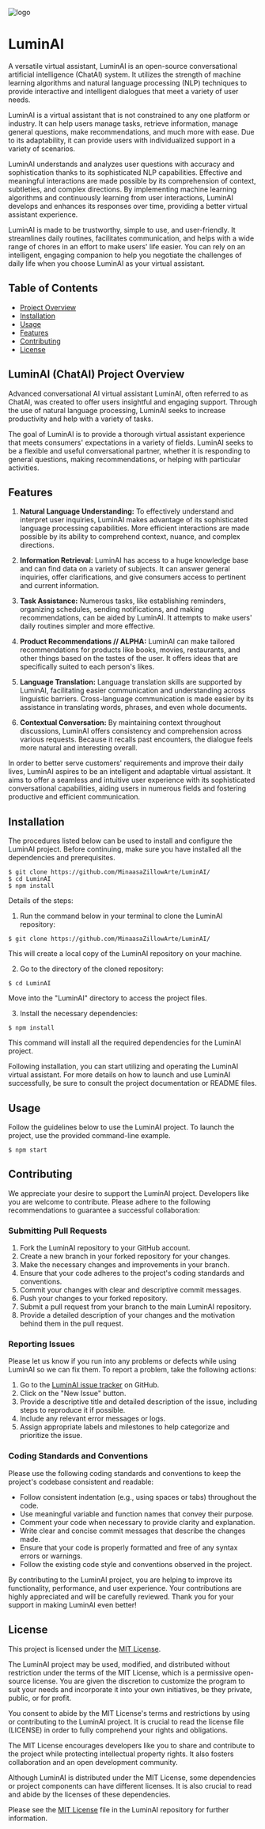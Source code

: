 ![logo](adada.jpeg)

# LuminAI

A versatile virtual assistant, LuminAI is an open-source conversational artificial intelligence (ChatAI) system. It utilizes the strength of machine learning algorithms and natural language processing (NLP) techniques to provide interactive and intelligent dialogues that meet a variety of user needs.

LuminAI is a virtual assistant that is not constrained to any one platform or industry. It can help users manage tasks, retrieve information, manage general questions, make recommendations, and much more with ease. Due to its adaptability, it can provide users with individualized support in a variety of scenarios.

LuminAI understands and analyzes user questions with accuracy and sophistication thanks to its sophisticated NLP capabilities. Effective and meaningful interactions are made possible by its comprehension of context, subtleties, and complex directions. By implementing machine learning algorithms and continuously learning from user interactions, LuminAI develops and enhances its responses over time, providing a better virtual assistant experience.

LuminAI is made to be trustworthy, simple to use, and user-friendly. It streamlines daily routines, facilitates communication, and helps with a wide range of chores in an effort to make users' life easier. You can rely on an intelligent, engaging companion to help you negotiate the challenges of daily life when you choose LuminAI as your virtual assistant.

## Table of Contents

- [Project Overview](#project-overview)
- [Installation](#installation)
- [Usage](#usage)
- [Features](#features)
- [Contributing](#contributing)
- [License](#license)

## LuminAI (ChatAI) Project Overview

Advanced conversational AI virtual assistant LuminAI, often referred to as ChatAI, was created to offer users insightful and engaging support. Through the use of natural language processing, LuminAI seeks to increase productivity and help with a variety of tasks.

The goal of LuminAI is to provide a thorough virtual assistant experience that meets consumers' expectations in a variety of fields. LuminAI seeks to be a flexible and useful conversational partner, whether it is responding to general questions, making recommendations, or helping with particular activities.

## Features

1. **Natural Language Understanding:** To effectively understand and interpret user inquiries, LuminAI makes advantage of its sophisticated language processing capabilities. More efficient interactions are made possible by its ability to comprehend context, nuance, and complex directions.

2. **Information Retrieval:** LuminAI has access to a huge knowledge base and can find data on a variety of subjects. It can answer general inquiries, offer clarifications, and give consumers access to pertinent and current information.

3. **Task Assistance:** Numerous tasks, like establishing reminders, organizing schedules, sending notifications, and making recommendations, can be aided by LuminAI. It attempts to make users' daily routines simpler and more effective.

4. **Product Recommendations // ALPHA:** LuminAI can make tailored recommendations for products like books, movies, restaurants, and other things based on the tastes of the user. It offers ideas that are specifically suited to each person's likes.

5. **Language Translation:** Language translation skills are supported by LuminAI, facilitating easier communication and understanding across linguistic barriers. Cross-language communication is made easier by its assistance in translating words, phrases, and even whole documents.

6. **Contextual Conversation:** By maintaining context throughout discussions, LuminAI offers consistency and comprehension across various requests. Because it recalls past encounters, the dialogue feels more natural and interesting overall.

In order to better serve customers' requirements and improve their daily lives, LuminAI aspires to be an intelligent and adaptable virtual assistant. It aims to offer a seamless and intuitive user experience with its sophisticated conversational capabilities, aiding users in numerous fields and fostering productive and efficient communication.

## Installation

The procedures listed below can be used to install and configure the LuminAI project. Before continuing, make sure you have installed all the dependencies and prerequisites.

```shell
$ git clone https://github.com/MinaasaZillowArte/LuminAI/
$ cd LuminAI
$ npm install
```

Details of the steps:
  
1. Run the command below in your terminal to clone the LuminAI repository:
  
  ```shell
  $ git clone https://github.com/MinaasaZillowArte/LuminAI/
  ```
   This will create a local copy of the LuminAI repository on your machine.

2. Go to the directory of the cloned repository:
  
  ```shell
  $ cd LuminAI
  ```
   Move into the "LuminAI" directory to access the project files.
  
3. Install the necessary dependencies:
  
  ```shell
  $ npm install
  ```
   This command will install all the required dependencies for the LuminAI project.

Following installation, you can start utilizing and operating the LuminAI virtual assistant. For more details on how to launch and use LuminAI successfully, be sure to consult the project documentation or README files.

## Usage

Follow the guidelines below to use the LuminAI project. To launch the project, use the provided command-line example.

```shell
$ npm start
```

## Contributing

We appreciate your desire to support the LuminAI project. Developers like you are welcome to contribute. Please adhere to the following recommendations to guarantee a successful collaboration:

### Submitting Pull Requests

1. Fork the LuminAI repository to your GitHub account.
2. Create a new branch in your forked repository for your changes.
3. Make the necessary changes and improvements in your branch.
4. Ensure that your code adheres to the project's coding standards and conventions.
5. Commit your changes with clear and descriptive commit messages.
6. Push your changes to your forked repository.
7. Submit a pull request from your branch to the main LuminAI repository.
8. Provide a detailed description of your changes and the motivation behind them in the pull request.

### Reporting Issues

Please let us know if you run into any problems or defects while using LuminAI so we can fix them. To report a problem, take the following actions:

1. Go to the [LuminAI issue tracker](https://github.com/MinaasaZillowArte/LuminAI/issues) on GitHub.
2. Click on the "New Issue" button.
3. Provide a descriptive title and detailed description of the issue, including steps to reproduce it if possible.
4. Include any relevant error messages or logs.
5. Assign appropriate labels and milestones to help categorize and prioritize the issue.

### Coding Standards and Conventions

Please use the following coding standards and conventions to keep the project's codebase consistent and readable:

- Follow consistent indentation (e.g., using spaces or tabs) throughout the code.
- Use meaningful variable and function names that convey their purpose.
- Comment your code when necessary to provide clarity and explanation.
- Write clear and concise commit messages that describe the changes made.
- Ensure that your code is properly formatted and free of any syntax errors or warnings.
- Follow the existing code style and conventions observed in the project.

By contributing to the LuminAI project, you are helping to improve its functionality, performance, and user experience. Your contributions are highly appreciated and will be carefully reviewed. Thank you for your support in making LuminAI even better!

## License

This project is licensed under the [MIT License](LICENSE).

The LuminAI project may be used, modified, and distributed without restriction under the terms of the MIT License, which is a permissive open-source license. You are given the discretion to customize the program to suit your needs and incorporate it into your own initiatives, be they private, public, or for profit.

You consent to abide by the MIT License's terms and restrictions by using or contributing to the LuminAI project. It is crucial to read the license file (LICENSE) in order to fully comprehend your rights and obligations.

The MIT License encourages developers like you to share and contribute to the project while protecting intellectual property rights. It also fosters collaboration and an open development community.

Although LuminAI is distributed under the MIT License, some dependencies or project components can have different licenses. It is also crucial to read and abide by the licenses of these dependencies.

Please see the [MIT License](LICENSE) file in the LuminAI repository for further information.
